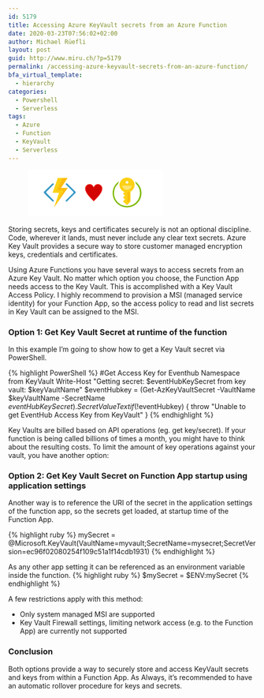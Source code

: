 ```yaml
---
id: 5179
title: Accessing Azure KeyVault secrets from an Azure Function
date: 2020-03-23T07:56:02+02:00
author: Michael Rüefli
layout: post
guid: http://www.miru.ch/?p=5179
permalink: /accessing-azure-keyvault-secrets-from-an-azure-function/
bfa_virtual_template:
  - hierarchy
categories:
  - Powershell
  - Serverless
tags:
  - Azure
  - Function
  - KeyVault
  - Serverless
---
```

<figure class="wp-block-image"><img src="../images/2020/03/FunctionApp_loves_KeyVault.png" alt="" class="wp-image-5212" /></figure> 

Storing secrets, keys and certificates securely is not an optional discipline. Code, wherever it lands, must never include any clear text secrets. Azure Key Vault provides a secure way to store customer managed encryption keys, credentials and certificates.

Using Azure Functions you have several ways to access secrets from an Azure Key Vault. No matter which option you choose, the Function App needs access to the Key Vault. This is accomplished with a Key Vault Access Policy. I highly recommend to provision a MSI (managed service identity) for your Function App, so the access policy to read and list secrets in Key Vault can be assigned to the MSI.

### Option 1: Get Key Vault Secret at runtime of the function

In this example I&#8217;m going to show how to get a Key Vault secret via PowerShell.

{% highlight PowerShell %}
#Get Access Key for Eventhub Namespace from KeyVault
Write-Host "Getting secret: $eventHubKeySecret from key vault: $keyVaultName"
$eventHubkey = (Get-AzKeyVaultSecret -VaultName $keyVaultName -SecretName $eventHubKeySecret).SecretValueText
if (!$eventHubkey) {
    throw "Unable to get EventHub Access Key from KeyVault"
}
{% endhighlight %}


Key Vaults are billed based on API operations (eg. get key/secret). If your function is being called billions of times a month, you might have to think about the resulting costs. To limit the amount of key operations against your vault, you have another option:

### Option 2: Get Key Vault Secret on Function App startup using application settings

Another way is to reference the URI of the secret in the application settings of the function app, so the secrets get loaded, at startup time of the Function App.

{% highlight ruby %}
mySecret = @Microsoft.KeyVault(VaultName=myvault;SecretName=mysecret;SecretVersion=ec96f02080254f109c51a1f14cdb1931)
{% endhighlight %}

As any other app setting it can be referenced as an environment variable inside the function.
{% highlight ruby %}
$mySecret = $ENV:mySecret
{% endhighlight %}

A few restrictions apply with this method:

  * Only system managed MSI are supported
  * Key Vault Firewall settings, limiting network access (e.g. to the Function App) are currently not supported

### Conclusion

Both options provide a way to securely store and access KeyVault secrets and keys from within a Function App. As Always, it&#8217;s recommended to have an automatic rollover procedure for keys and secrets.